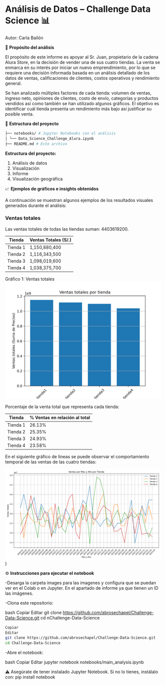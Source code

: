 
# Análisis de Datos – Challenge Data Science 📊
Autor: Carla Bailón

🧠 **Propósito del análisis**

El propósito de este informe es apoyar al Sr. Juan, propietario de la cadena Alura Store, en la decisión de vender una de sus cuatro tiendas. La venta se enmarca en su interés por iniciar un nuevo emprendimiento, por lo que se requiere una decisión informada basada en un análisis detallado de los datos de ventas, calificaciones de clientes, costos operativos y rendimiento general.

Se han analizado múltiples factores de cada tienda: volumen de ventas, ingreso neto, opiniones de clientes, costo de envío, categorías y productos vendidos así como también se han utilizado algunos gráficos. El objetivo es identificar cuál tienda presenta un rendimiento más bajo así justificar su posible venta.

📁 **Estructura del proyecto**

```bash
├── notebooks/ # Jupyter Notebooks con el análisis
│ └── Data_Science_Challenge_Alura.ipynb
├── README.md # Este archivo
```

**Estructura del proyecto:**

1. Análisis de datos
2. Visualización
3. Informe
4. Visualización geográfica

📈 **Ejemplos de gráficos e insights obtenidos**

A continuación se muestran algunos ejemplos de los resultados visuales generados durante el análisis:

### Ventas totales
Las ventas totales de todas las tiendas suman: 4403619200.

| Tienda   | Ventas Totales (S/.) |
|----------|----------------------|
| Tienda 1 | 1,150,880,400        |
| Tienda 2 | 1,116,343,500        |
| Tienda 3 | 1,098,019,600        |
| Tienda 4 | 1,038,375,700        |

Gráfico 1: Ventas totales
![Ventas Totales](https://github.com/abrosechapel/Challenge-Data-Science/blob/main/Images/VentasTotales.png)

Porcentaje de la venta total que representa cada tienda:

| Tienda   | % Ventas en relación al total |
|----------|-------------------------------|
| Tienda 1 | 26.13%                 |
| Tienda 2 | 25.35%                 |
| Tienda 3 | 24.93%                 |
| Tienda 4 | 23.58%                 |

En el siguiente gráfico de líneas se puede observar el comportamiento temporal de las ventas de las cuatro tiendas:


![Ventas Por Mes](https://github.com/abrosechapel/Challenge-Data-Science/blob/main/Images/VentasPorMes.png))


⚙️ **Instrucciones para ejecutar el notebook**

-Desarga la carpeta images para las imagenes y configura que se puedan ver en el Colab o en Jupyter. En el apartado de informe ya que tienen un ID las imágenes.

-Clona este repositorio:

bash
Copiar
Editar
git clone https://github.com/abrosechapel/Challenge-Data-Science.git
cd nChallenge-Data-Science
```bash
Copiar
Editar
git clone https://github.com/abrosechapel/Challenge-Data-Science.git
cd Challenge-Data-Science
```

-Abre el notebook:

bash
Copiar
Editar
jupyter notebook notebooks/main_analysis.ipynb

⚠️ Asegúrate de tener instalado Jupyter Notebook. Si no lo tienes, instálalo con: pip install notebook

